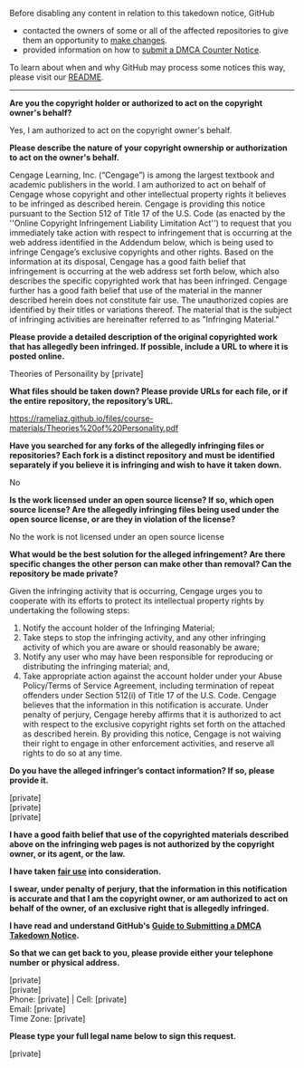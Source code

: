 Before disabling any content in relation to this takedown notice, GitHub
- contacted the owners of some or all of the affected repositories to give them an opportunity to [make changes](https://docs.github.com/en/github/site-policy/dmca-takedown-policy#a-how-does-this-actually-work).
- provided information on how to [submit a DMCA Counter Notice](https://docs.github.com/en/articles/guide-to-submitting-a-dmca-counter-notice).

To learn about when and why GitHub may process some notices this way, please visit our [README](https://github.com/github/dmca/blob/master/README.md).

---

**Are you the copyright holder or authorized to act on the copyright owner's behalf?**

Yes, I am authorized to act on the copyright owner's behalf.

**Please describe the nature of your copyright ownership or authorization to act on the owner's behalf.**

Cengage Learning, Inc. (“Cengage”) is among the largest textbook and academic publishers in the world. I am authorized to act on behalf of Cengage whose copyright and other intellectual property rights it believes to be infringed as described herein.
Cengage is providing this notice pursuant to the Section 512 of Title 17 of the U.S. Code (as enacted by the ''Online Copyright Infringement Liability Limitation Act'') to request that you immediately take action with respect to infringement that is occurring at the web address identified in the Addendum below, which is being used to infringe Cengage’s exclusive copyrights and other rights.
Based on the information at its disposal, Cengage has a good faith belief that infringement is occurring at the web address set forth below, which also describes the specific copyrighted work that has been infringed. Cengage further has a good faith belief that use of the material in the manner described herein does not constitute fair use. The unauthorized copies are identified by their titles or variations thereof. The material that is the subject of infringing activities are hereinafter referred to as "Infringing Material."

**Please provide a detailed description of the original copyrighted work that has allegedly been infringed. If possible, include a URL to where it is posted online.**

Theories of Personaility by [private]

**What files should be taken down? Please provide URLs for each file, or if the entire repository, the repository’s URL.**

https://rameliaz.github.io/files/course-materials/Theories%20of%20Personality.pdf

**Have you searched for any forks of the allegedly infringing files or repositories? Each fork is a distinct repository and must be identified separately if you believe it is infringing and wish to have it taken down.**

No

**Is the work licensed under an open source license? If so, which open source license? Are the allegedly infringing files being used under the open source license, or are they in violation of the license?**

No the work is not licensed under an open source license

**What would be the best solution for the alleged infringement? Are there specific changes the other person can make other than removal? Can the repository be made private?**

Given the infringing activity that is occurring, Cengage urges you to cooperate with its efforts to protect its intellectual property rights by undertaking the following steps:
1. Notify the account holder of the Infringing Material;
2. Take steps to stop the infringing activity, and any other infringing activity of which you are aware or should reasonably be aware;
3. Notify any user who may have been responsible for reproducing or distributing the infringing material; and,
4. Take appropriate action against the account holder under your Abuse Policy/Terms of Service Agreement, including termination of repeat offenders under Section 512(i) of Title 17 of the U.S. Code.
Cengage believes that the information in this notification is accurate. Under penalty of perjury, Cengage hereby affirms that it is authorized to act with respect to the exclusive copyright rights set forth on the attached as described herein. By providing this notice, Cengage is not waiving their right to engage in other enforcement activities, and reserve all rights to do so at any time.

**Do you have the alleged infringer’s contact information? If so, please provide it.**

[private]  
[private]  
[private]  

**I have a good faith belief that use of the copyrighted materials described above on the infringing web pages is not authorized by the copyright owner, or its agent, or the law.**

**I have taken <a href="https://www.lumendatabase.org/topics/22">fair use</a> into consideration.**

**I swear, under penalty of perjury, that the information in this notification is accurate and that I am the copyright owner, or am authorized to act on behalf of the owner, of an exclusive right that is allegedly infringed.**

**I have read and understand GitHub's <a href="https://docs.github.com/articles/guide-to-submitting-a-dmca-takedown-notice/">Guide to Submitting a DMCA Takedown Notice</a>.**

**So that we can get back to you, please provide either your telephone number or physical address.**

[private]  
[private]  
Phone: [private] | Cell: [private]  
Email: [private]  
Time Zone: [private]  

**Please type your full legal name below to sign this request.**

[private]  
